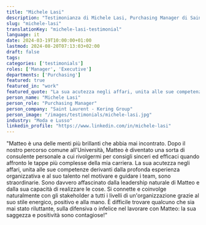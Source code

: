 ```yaml
---
title: "Michele Lasi"
description: "Testimonianza di Michele Lasi, Purchasing Manager di Saint Laurent - Kering Group"
slug: "michele-lasi"
translationKey: "michele-lasi-testimonial"
language: it
date: 2024-03-19T10:00:00+01:00
lastmod: 2024-08-20T07:13:03+02:00
draft: false
tags:
categories: ['testimonials']
roles: ['Manager', 'Executive']
departments: ['Purchasing']
featured: true
featured_in: "work"
featured_quote: "La sua acutezza negli affari, unita alle sue competenze derivanti dalla profonda esperienza organizzativa e al suo talento nel motivare e guidare i team, sono straordinarie."
person_name: "Michele Lasi"
person_role: "Purchasing Manager"
person_company: "Saint Laurent - Kering Group"
person_image: "/images/testimonials/michele-lasi.jpg"
industry: "Moda e Lusso"
linkedin_profile: "https://www.linkedin.com/in/michele-lasi"
---
```



"Matteo è una delle menti più brillanti che abbia mai incontrato.
Dopo il nostro percorso comune all'Università, Matteo è diventato una sorta di consulente personale a cui rivolgermi per consigli sinceri ed efficaci quando affronto le tappe più complesse della mia carriera.
La sua acutezza negli affari, unita alle sue competenze derivanti dalla profonda esperienza organizzativa e al suo talento nel motivare e guidare i team, sono straordinarie.
Sono davvero affascinato dalla leadership naturale di Matteo e dalla sua capacità di realizzare le cose. Si connette e coinvolge naturalmente con gli stakeholder a tutti i livelli di un'organizzazione grazie al suo stile energico, positivo e alla mano.
È difficile trovare qualcuno che sia mai stato riluttante, sulla difensiva o infelice nel lavorare con Matteo: la sua saggezza e positività sono contagiose!"
